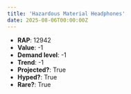 ```yaml
---
title: 'Hazardous Material Headphones'
date: 2025-08-06T00:00:00Z
---
```

- **RAP**: 12942
- **Value**: -1
- **Demand level**: -1
- **Trend**: -1
- **Projected?**: True
- **Hyped?**: True
- **Rare?**: True
